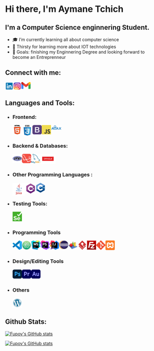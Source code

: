 # Hi there, I'm Aymane Tchich

## I'm a Computer Science enginnering Student.

- 🎓 I’m currently learning all about computer science
- 🔎 Thirsty for learning more about IOT technologies
- 🎯 Goals: finishing my Enginnering Degree and looking forward to become an Entreprenneur

## Connect with me:

[<img align="left" alt="https://www.linkedin.com/in/tchich-aymane/" width="26px" src="./icons/linkedin.png" />][linkedin]
[<img align="left" alt="https://www.instagram.com/aymanedesu/" width="26px" src="./icons/instagram.png" />][instagram]
[<a href="mailto:tchich.aymane@gmail.com?"><img src="./icons/gmail.webp" width="30px"/></a>][gmail]


## Languages and Tools: <br />
- ### Frontend:

  <img align="left" alt="HTML5" width="30px" src="https://raw.githubusercontent.com/github/explore/80688e429a7d4ef2fca1e82350fe8e3517d3494d/topics/html/html.png" />

  <img align="left" alt="CSS3" width="34px" src="https://raw.githubusercontent.com/github/explore/80688e429a7d4ef2fca1e82350fe8e3517d3494d/topics/css/css.png" />

  <img align="left" alt="Bootstrap" width="30px" src="https://raw.githubusercontent.com/github/explore/80688e429a7d4ef2fca1e82350fe8e3517d3494d/topics/bootstrap/bootstrap.png" />

  <img align="left" alt="JavaScript" width="30px" src="https://raw.githubusercontent.com/github/explore/80688e429a7d4ef2fca1e82350fe8e3517d3494d/topics/javascript/javascript.png" />

 <img align="left" alt="Ajax" width="34px" src="./icons/ajax.png" />

<br /> <br />

- ### Backend & Databases:

    <img align="left" alt="PHP" width="30px" src="https://raw.githubusercontent.com/github/explore/80688e429a7d4ef2fca1e82350fe8e3517d3494d/topics/php/php.png"/>

    <img align="left" alt="Laravel" width="30px" src="./icons/laravel.png"/>

    <img align="left" alt="MySQL" width="30px" src="./icons/mysql.png"/>

    <img align="left" alt="Oracle" width="48px" src="./icons/oracle.png"/>


<br /><br />

- ### Other Programming Languages :

  <img align="left" alt="java" width="40px" src="./icons/java.png" />
  <img align="left" alt="C#" width="36px" src="./icons/CSharp.png" />
  <img align="left" alt="C++" width="28px" src="./icons/c++.svg" />

<br /><br/>
- ### Testing Tools:
  <img align="left" alt="seleniun" width="30px" src="./icons/selenium.png" />

<br /><br />

- ### Programming Tools
    <img align="left" alt="Visual Studio Code" width="30px" src="https://raw.githubusercontent.com/github/explore/80688e429a7d4ef2fca1e82350fe8e3517d3494d/topics/visual-studio-code/visual-studio-code.png" />
    <img align="left" alt="ruby" width="30px" src="./icons/atom.png" />
    <img align="left" alt="webstorm" width="30px" src="./icons/webstorm.png"/>
    <img align="left" alt="phpstorm" width="30px" src="./icons/phpstorm.png"/>
    <img align="left" alt="intelligIDEA" width="30px" src="./icons/intellij.png"/>
    <img align="left" alt="eclipse" width="30px" src="./icons/eclipse.png"/>
    <img align="left" alt="powerdesigner" width="30px" src="./icons/powerdesigner.png"/>
    <img align="left" alt="Visual Paradigm" width="30px" src="./icons/vsparadigm.png"/>
    <img align="left" alt="filezilla" width="30px" src="./icons/filezilla.png"/>
    <img align="left" alt="git" width="30px" src="./icons/git.png"/>
	<img align="left" alt="Xampp" width="30px" src="./icons/xampp.png"/>
	
<br /><br />
	
- ### Design/Editing Tools
	<img align="left" alt="ps" width="30px" src="./icons/ps.png"/>
	<img align="left" alt="pr" width="30px" src="./icons/pr.png"/>
	<img align="left" alt="au" width="30px" src="./icons/au.png"/>


<br /><br />
- ### Others

    <img align="left" alt="wordpress" width="30px" src="./icons/wp.png" />

<br /><br />

## Github Stats:

[![Fupov's GitHub stats](https://github-readme-stats.vercel.app/api?username=fupov&show_icons=true&theme=radical)](https://github.com/anuraghazra/github-readme-stats)

[![Fupov's GitHub stats](https://github-readme-stats.vercel.app/api/top-langs/?username=fupov&langs_count=10&layout=compact&theme=radical)](https://github.com/anuraghazra/github-readme-stats)
<br /><br />


[website]: https://aymanetchich.com/
[gmail]: tchich.aymane@gmail.com
[instagram]: https://www.instagram.com/aymanedesu/
[linkedin]: https://www.linkedin.com/in/tchich-aymane/
